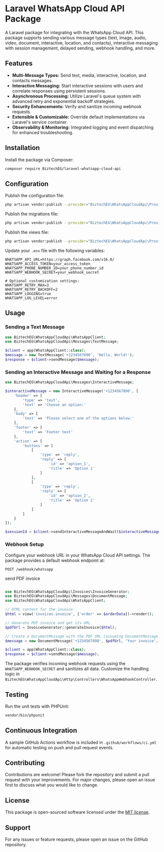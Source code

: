 # Laravel WhatsApp Cloud API Package

A Laravel package for integrating with the WhatsApp Cloud API. This package supports sending various message types (text, image, audio, video, document, interactive, location, and contacts), interactive messaging with session management, delayed sending, webhook handling, and more.

## Features

- **Multi-Message Types:** Send text, media, interactive, location, and contacts messages.
- **Interactive Messaging:** Start interactive sessions with users and correlate responses using persistent sessions.
- **Asynchronous Processing:** Utilize Laravel's queue system with advanced retry and exponential backoff strategies.
- **Security Enhancements:** Verify and sanitize incoming webhook requests.
- **Extensible & Customizable:** Override default implementations via Laravel's service container.
- **Observability & Monitoring:** Integrated logging and event dispatching for enhanced troubleshooting.

## Installation

Install the package via Composer:

```bash
composer require BiztechEG/laravel-whatsapp-cloud-api
```

## Configuration

Publish the configuration file:

```bash
php artisan vendor:publish --provider="BiztechEG\WhatsAppCloudApi\Providers\WhatsAppServiceProvider" --tag=config
```

Publish the migrations file:

```bash
php artisan vendor:publish --provider="BiztechEG\WhatsAppCloudApi\Providers\WhatsAppServiceProvider" --tag=migrations
```

Publish the views file:

```bash
php artisan vendor:publish --provider="BiztechEG\WhatsAppCloudApi\Providers\WhatsAppServiceProvider" --tag=views
```

Update your `.env` file with the following variables:

```dotenv
WHATSAPP_API_URL=https://graph.facebook.com/v16.0/
WHATSAPP_ACCESS_TOKEN=your_access_token
WHATSAPP_PHONE_NUMBER_ID=your_phone_number_id
WHATSAPP_WEBHOOK_SECRET=your_webhook_secret

# Optional customization settings:
WHATSAPP_RETRY_MAX=3
WHATSAPP_RETRY_BACKOFF=2
WHATSAPP_LOGGING=true
WHATSAPP_LOG_LEVEL=error
```

## Usage

### Sending a Text Message

```php
use BiztechEG\WhatsAppCloudApi\WhatsAppClient;
use BiztechEG\WhatsAppCloudApi\Messages\TextMessage;

$client = app(WhatsAppClient::class);
$message = new TextMessage('+1234567890', 'Hello, World!');
$response = $client->sendMessage($message);
```

### Sending an Interactive Message and Waiting for a Response

```php
use BiztechEG\WhatsAppCloudApi\Messages\InteractiveMessage;

$interactiveMessage = new InteractiveMessage('+1234567890', [
    'header' => [
        'type' => 'text',
        'text' => 'Choose an option:'
    ],
    'body' => [
        'text' => 'Please select one of the options below:'
    ],
    'footer' => [
        'text' => 'Footer text'
    ],
    'action' => [
        'buttons' => [
            [
                'type' => 'reply',
                'reply' => [
                    'id' => 'option_1',
                    'title' => 'Option 1'
                ]
            ],
            [
                'type' => 'reply',
                'reply' => [
                    'id' => 'option_2',
                    'title' => 'Option 2'
                ]
            ]
        ]
    ]
]);

$sessionId = $client->sendInteractiveMessageAndWait($interactiveMessage);
```

### Webhook Setup

Configure your webhook URL in your WhatsApp Cloud API settings. The package provides a default webhook endpoint at:

```
POST /webhook/whatsapp
```

send PDF invoice
```php

use BiztechEG\WhatsAppCloudApi\Invoices\InvoiceGenerator;
use BiztechEG\WhatsAppCloudApi\Messages\DocumentMessage;
use BiztechEG\WhatsAppCloudApi\WhatsAppClient;

// HTML content for the invoice
$html = view('invoices.invoice', ['order' => $orderData])->render();

// Generate PDF invoice and get its URL
$pdfUrl = InvoiceGenerator::generateInvoice($html);

// Create a DocumentMessage with the PDF URL (assuming DocumentMessage supports a 'link')
$message = new DocumentMessage('+1234567890', $pdfUrl, 'Your invoice', 'invoice.pdf');

$client = app(WhatsAppClient::class);
$response = $client->sendMessage($message);

```


The package verifies incoming webhook requests using the `WHATSAPP_WEBHOOK_SECRET` and sanitizes all data. Customize the handling logic in `BiztechEG\WhatsAppCloudApi\Http\Controllers\WhatsAppWebhookController`.

## Testing

Run the unit tests with PHPUnit:

```bash
vendor/bin/phpunit
```

## Continuous Integration

A sample GitHub Actions workflow is included in `.github/workflows/ci.yml` for automatic testing on push and pull request events.

## Contributing

Contributions are welcome! Please fork the repository and submit a pull request with your improvements. For major changes, please open an issue first to discuss what you would like to change.

## License

This package is open-sourced software licensed under the [MIT license](LICENSE).

## Support

For any issues or feature requests, please open an issue on the GitHub repository.
